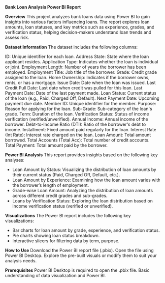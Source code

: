 **Bank Loan Analysis Power BI Report**

**Overview**
This project analyzes bank loans data using Power BI to gain insights into various factors influencing loans. The report explores loan amounts, loan statuses, and key metrics such as experience, grades, and verification status, helping decision-makers understand loan trends and assess risk.

**Dataset Information**
The dataset includes the following columns:

ID: Unique identifier for each loan.
Address State: State where the loan applicant resides.
Application Type: Indicates whether the loan is individual or joint.
Employment Length: Number of years the borrower has been employed.
Employment Title: Job title of the borrower.
Grade: Credit grade assigned to the loan.
Home Ownership: Indicates if the borrower owns, rents, or has a mortgage.
Issue Date: Date when the loan was issued.
Last Credit Pull Date: Last date when credit was pulled for this loan.
Last Payment Date: Date of the last payment made.
Loan Status: Current status of the loan (e.g., Paid, Charged Off, Default).
Next Payment Date: Upcoming payment due date.
Member ID: Unique identifier for the member.
Purpose: Reason for applying for the loan.
Sub-Grade: Sub-category of the loan's grade.
Term: Duration of the loan.
Verification Status: Status of income verification (verified/unverified).
Annual Income: Annual income of the borrower.
Debt-to-Income Ratio (DTI): Ratio of the borrower's debt to income.
Installment: Fixed amount paid regularly for the loan.
Interest Rate (Int Rate): Interest rate charged on the loan.
Loan Amount: Total amount borrowed.
Total Accounts (Total Acc): Total number of credit accounts.
Total Payment: Total amount paid by the borrower.

**Power BI Analysis**
This report provides insights based on the following key analyses:
- Loan Amount by Status: Visualizing the distribution of loan amounts by their current status (Paid, Charged Off, Default, etc.).
- Loan Amount by Experience: Examining how the loan amount varies with the borrower’s length of employment.
- Grade-wise Loan Amount: Analyzing the distribution of loan amounts across different credit grades and sub-grades.
- Loans by Verification Status: Exploring the loan distribution based on income verification status (verified or unverified).

**Visualizations**
The Power BI report includes the following key visualizations:
- Bar charts for loan amount by grade, experience, and verification status.
- Pie charts showing loan status breakdown.
- Interactive slicers for filtering data by term, purpose.

**How to Use**
Download the Power BI report file (.pbix).
Open the file using Power BI Desktop.
Explore the pre-built visuals or modify them to suit your analysis needs.

**Prerequisites**
Power BI Desktop is required to open the .pbix file.
Basic understanding of data visualization and Power BI.

